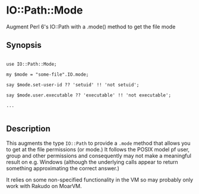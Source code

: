 # IO::Path::Mode

Augment Perl 6's IO::Path with a .mode() method to get the file mode

## Synopsis

```

use IO::Path::Mode;

my $mode = "some-file".IO.mode;

say $mode.set-user-id ?? 'setuid' !! 'not setuid';

say $mode.user.executable ?? 'executable' !! 'not executable';

...


```

## Description

This augments the type ```IO::Path``` to provide a ```.mode``` method that allows
you to get at the file permissions (or mode.)  It follows the POSIX model pf
user, group and other permissions and consequently may not make a meaningful 
result on e.g. Windows (although the underlying calls appear to return something
approximating the correct answer.)

It relies on some non-specified functionality in the VM so may probably only work
with Rakudo on MoarVM.







